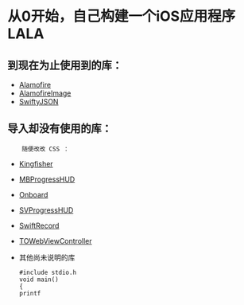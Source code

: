 # 从0开始，自己构建一个**iOS**应用程序LALA

## 到现在为止使用到的库：
- [Alamofire](https://github.com/Alamofire/Alamofire)
- [AlamofireImage](https://github.com/Alamofire/AlamofireImage)
- [SwiftyJSON](https://github.com/SwiftyJSON/SwiftyJSON)

## 导入却没有使用的库：
        随便改改 CSS ：
* [Kingfisher](https://github.com/onevcat/Kingfisher)
* [MBProgressHUD](https://github.com/jdg/MBProgressHUD)
* [Onboard](https://github.com/mamaral/Onboard)
* [SVProgressHUD](https://github.com/SVProgressHUD/SVProgressHUD)
* [SwiftRecord](https://github.com/arkverse/SwiftRecord)
* [TOWebViewController](https://github.com/TimOliver/TOWebViewController)
* 其他尚未说明的库


 	`#include stdio.h`<br>
 	`void main()`<br>
 	`{`<br>
	`printf`<br>


